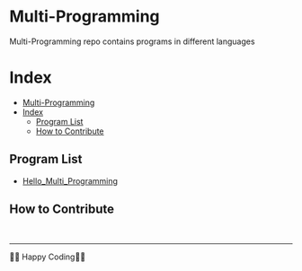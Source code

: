 # Multi-Programming

Multi-Programming repo contains programs in different languages

# Index
- [Multi-Programming](#multi-programming)
- [Index](#index)
  - [Program List](#program-list)
  - [How to Contribute](#how-to-contribute)

## Program List

* [Hello_Multi_Programming](Program_List/Hello_Multi-Programming/)

## How to Contribute 

<br>

---
👨‍💻 Happy Coding👨‍💻
